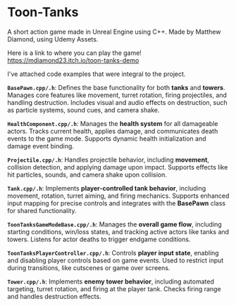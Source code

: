 # Toon-Tanks  
A short action game made in Unreal Engine using C++. Made by Matthew Diamond, using Udemy Assets.  

Here is a link to where you can play the game!  
https://mdiamond23.itch.io/toon-tanks-demo  

I've attached code examples that were integral to the project.  

**`BasePawn.cpp/.h`**: Defines the base functionality for both **tanks** and **towers**. Manages core features like movement, turret rotation, firing projectiles, and handling destruction. Includes visual and audio effects on destruction, such as particle systems, sound cues, and camera shake.

**`HealthComponent.cpp/.h`**: Manages the **health system** for all damageable actors. Tracks current health, applies damage, and communicates death events to the game mode. Supports dynamic health initialization and damage event binding.

**`Projectile.cpp/.h`**: Handles projectile behavior, including **movement**, collision detection, and applying damage upon impact. Supports effects like hit particles, sounds, and camera shake upon collision.

**`Tank.cpp/.h`**: Implements **player-controlled tank behavior**, including movement, rotation, turret aiming, and firing mechanics. Supports enhanced input mapping for precise controls and integrates with the **BasePawn** class for shared functionality.

**`ToonTanksGameModeBase.cpp/.h`**: Manages the **overall game flow**, including starting conditions, win/loss states, and tracking active actors like tanks and towers. Listens for actor deaths to trigger endgame conditions.

**`ToonTanksPlayerController.cpp/.h`**: Controls **player input state**, enabling and disabling player controls based on game events. Used to restrict input during transitions, like cutscenes or game over screens.

**`Tower.cpp/.h`**: Implements **enemy tower behavior**, including automated targeting, turret rotation, and firing at the player tank. Checks firing range and handles destruction effects.

